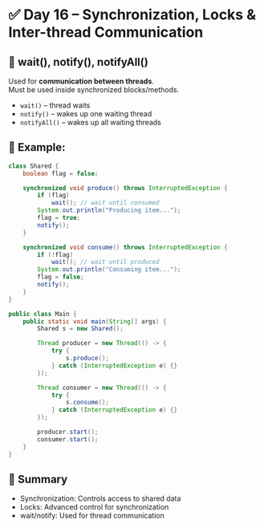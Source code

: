 # ✅ Day 16 – Synchronization, Locks & Inter-thread Communication

## 🔹 wait(), notify(), notifyAll()
Used for **communication between threads**.  
Must be used inside synchronized blocks/methods.

- `wait()` – thread waits  
- `notify()` – wakes up one waiting thread  
- `notifyAll()` – wakes up all waiting threads

## 🔹 Example:
```java
class Shared {
    boolean flag = false;

    synchronized void produce() throws InterruptedException {
        if (flag)
            wait(); // wait until consumed
        System.out.println("Producing item...");
        flag = true;
        notify();
    }

    synchronized void consume() throws InterruptedException {
        if (!flag)
            wait(); // wait until produced
        System.out.println("Consuming item...");
        flag = false;
        notify();
    }
}

public class Main {
    public static void main(String[] args) {
        Shared s = new Shared();

        Thread producer = new Thread(() -> {
            try {
                s.produce();
            } catch (InterruptedException e) {}
        });

        Thread consumer = new Thread(() -> {
            try {
                s.consume();
            } catch (InterruptedException e) {}
        });

        producer.start();
        consumer.start();
    }
}
```

## 🔹 Summary
- Synchronization: Controls access to shared data  
- Locks: Advanced control for synchronization  
- wait/notify: Used for thread communication